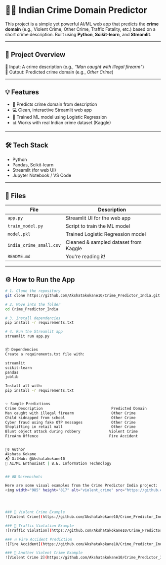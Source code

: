 # 🕵️‍♀️ Indian Crime Domain Predictor

This project is a simple yet powerful AI/ML web app that predicts the **crime domain** (e.g., Violent Crime, Other Crime, Traffic Fatality, etc.) based on a short crime description. Built using **Python**, **Scikit-learn**, and **Streamlit**.

---

## 📌 Project Overview

🚨 Input: A crime description (e.g., *"Man caught with illegal firearm"*)  
🎯 Output: Predicted crime domain (e.g., *Other Crime*)

---

## 💡 Features

- 🔎 Predicts crime domain from description
- 💻 Clean, interactive Streamlit web app
- 🧠 Trained ML model using Logistic Regression
- 📊 Works with real Indian crime dataset (Kaggle)

---

## 🛠️ Tech Stack

- Python
- Pandas, Scikit-learn
- Streamlit (for web UI)
- Jupyter Notebook / VS Code

---

## 📁 Files

| File                | Description                               |
|---------------------|-------------------------------------------|
| `app.py`            | Streamlit UI for the web app              |
| `train_model.py`    | Script to train the ML model              |
| `model.pkl`         | Trained Logistic Regression model         |
| `india_crime_small.csv` | Cleaned & sampled dataset from Kaggle |
| `README.md`         | You're reading it!                        |

---

## ⚙️ How to Run the App

```bash
# 1. Clone the repository
git clone https://github.com/Akshatakokane10/Crime_Predictor_India.git

# 2. Move into the folder
cd Crime_Predictor_India

# 3. Install dependencies
pip install -r requirements.txt

# 4. Run the Streamlit app
streamlit run app.py


📦 Dependencies
Create a requirements.txt file with:

streamlit
scikit-learn
pandas
joblib

Install all with:
pip install -r requirements.txt


✨ Sample Predictions
Crime Description                           	Predicted Domain
Man caught with illegal firearm	                Other Crime
Child kidnapped from school	                    Other Crime
Cyber fraud using fake OTP messages	            Other Crime
Shoplifting in retail mall	                    Other Crime
Blunt object attack during robbery	           Violent Crime
FireArm Offence                                Fire Accident


🙋‍♀️ Author
Akshata Kokane
📬 GitHub: @Akshatakokane10
🧠 AI/ML Enthusiast | B.E. Information Technology


## 🖼️ Screenshots

Here are some visual examples from the Crime Predictor India project:
<img width="985" height="817" alt="violent_crime" src="https://github.com/user-attachments/assets/6574bcdf-f4b6-49a3-893b-0d35583bb222" />




### 🔹 Violent Crime Example
![Violent Crime](https://github.com/Akshatakokane10/Crime_Predictor_India/blob/master/screenshots/violent_crime.png?raw=true)

### 🔸 Traffic Violation Example
![Traffic Violation](https://github.com/Akshatakokane10/Crime_Predictor_India/blob/master/screenshots/traffic_violation.png?raw=true)

### 🔥 Fire Accident Prediction
![Fire Accident](https://github.com/Akshatakokane10/Crime_Predictor_India/blob/master/screenshots/fire_accident.png?raw=true)

### 🔹 Another Violent Crime Example
![Violent Crime 2](https://github.com/Akshatakokane10/Crime_Predictor_India/blob/master/screenshots/violent_crime2.png?raw=true)
